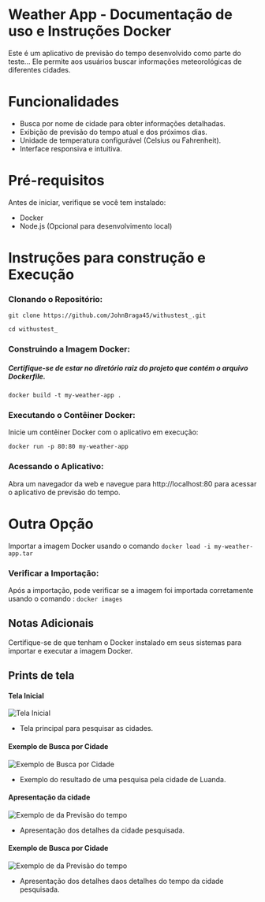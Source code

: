 # Weather App - Documentação de uso e Instruções Docker
Este é um aplicativo de previsão do tempo desenvolvido como parte do  teste... Ele permite aos usuários buscar informações meteorológicas de diferentes cidades.

# Funcionalidades
- Busca por nome de cidade para obter informações detalhadas.
- Exibição de previsão do tempo atual e dos próximos dias.
- Unidade de temperatura configurável (Celsius ou Fahrenheit).
- Interface responsiva e intuitiva.

# Pré-requisitos
Antes de iniciar, verifique se você tem instalado:

- Docker
- Node.js (Opcional para desenvolvimento local)

# Instruções para construção e Execução

### Clonando o Repositório:

``git clone https://github.com/JohnBraga45/withustest_.git``

``cd withustest_``

### Construindo a Imagem Docker:

##### Certifique-se de estar no diretório raiz do projeto que contém o arquivo Dockerfile.

``docker build -t my-weather-app .``


### Executando o Contêiner Docker:

Inicie um contêiner Docker com o aplicativo em execução:

``docker run -p 80:80 my-weather-app``

### Acessando o Aplicativo:
Abra um navegador da web e navegue para http://localhost:80 para acessar o aplicativo de previsão do tempo.



# Outra Opção
Importar a imagem Docker usando o comando ``docker load -i my-weather-app.tar``

### Verificar a Importação:
Após a importação, pode verificar se a imagem foi importada corretamente usando o comando :
``docker images
``

## Notas Adicionais
Certifique-se de que tenham o Docker instalado em seus sistemas para importar e executar a imagem Docker.



## Prints de tela

#### Tela Inicial
![Tela Inicial](../weather-app/src/assets/images/tela1.jpeg)

- Tela principal para pesquisar as cidades.

#### Exemplo de Busca por Cidade
![Exemplo de Busca por Cidade](../weather-app/src/assets/images/tela2.jpeg)

- Exemplo do resultado de uma pesquisa pela cidade de Luanda.

#### Apresentação da cidade
![Exemplo de da Previsão do tempo](../weather-app/src/assets/images/tela3.jpeg)

- Apresentação dos detalhes da cidade pesquisada.

#### Exemplo de Busca por Cidade
![Exemplo de da Previsão do tempo](../weather-app/src/assets/images/tela4.jpeg)

- Apresentação dos detalhes daos detalhes do tempo da cidade pesquisada.
